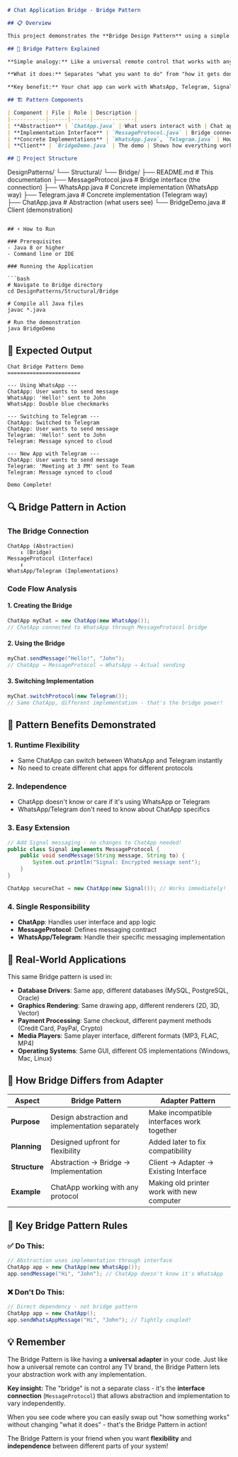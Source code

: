 ```markdown
# Chat Application Bridge - Bridge Pattern

## 📋 Overview

This project demonstrates the **Bridge Design Pattern** using a simple chat application system. The pattern separates the abstraction (ChatApp interface) from its implementation (WhatsApp, Telegram protocols), allowing them to vary independently. Users can switch between different messaging protocols without changing the chat application code.

## 🎯 Bridge Pattern Explained

**Simple analogy:** Like a universal remote control that works with any TV brand. The remote (ChatApp) is separated from the TV (messaging protocol) by a "bridge" connection. You can use the same remote with Sony, Samsung, or LG TVs - just change the bridge connection.

**What it does:** Separates "what you want to do" from "how it gets done" so you can mix and match freely.

**Key benefit:** Your chat app can work with WhatsApp, Telegram, Signal, or any future messaging service through the same simple interface.

## 🏗️ Pattern Components

| Component | File | Role | Description |
|-----------|------|------|-------------|
| **Abstraction** | `ChatApp.java` | What users interact with | Chat application that users see and use |
| **Implementation Interface** | `MessageProtocol.java` | Bridge connection | Contract that all messaging services must follow |
| **Concrete Implementations** | `WhatsApp.java`, `Telegram.java` | How it actually works | Specific messaging services with their own behaviors |
| **Client** | `BridgeDemo.java` | The demo | Shows how everything works together |

## 📁 Project Structure

```
DesignPatterns/
└── Structural/
    └── Bridge/
        ├── README.md              # This documentation
        ├── MessageProtocol.java   # Bridge interface (the connection)
        ├── WhatsApp.java         # Concrete implementation (WhatsApp way)
        ├── Telegram.java         # Concrete implementation (Telegram way)  
        ├── ChatApp.java          # Abstraction (what users see)
        └── BridgeDemo.java       # Client (demonstration)
```

## ⚡ How to Run

### Prerequisites
- Java 8 or higher
- Command line or IDE

### Running the Application

```bash
# Navigate to Bridge directory
cd DesignPatterns/Structural/Bridge

# Compile all Java files
javac *.java

# Run the demonstration
java BridgeDemo
```

## 📖 Expected Output

```
Chat Bridge Pattern Demo
=======================

--- Using WhatsApp ---
ChatApp: User wants to send message
WhatsApp: 'Hello!' sent to John
WhatsApp: Double blue checkmarks

--- Switching to Telegram ---
ChatApp: Switched to Telegram
ChatApp: User wants to send message
Telegram: 'Hello!' sent to John
Telegram: Message synced to cloud

--- New App with Telegram ---
ChatApp: User wants to send message
Telegram: 'Meeting at 3 PM' sent to Team
Telegram: Message synced to cloud

Demo Complete!
```

## 🔍 Bridge Pattern in Action

### The Bridge Connection
```
ChatApp (Abstraction)
    ↕️ (Bridge)
MessageProtocol (Interface)
    ↕️
WhatsApp/Telegram (Implementations)
```

### Code Flow Analysis

#### 1. **Creating the Bridge**
```java
ChatApp myChat = new ChatApp(new WhatsApp());
// ChatApp connected to WhatsApp through MessageProtocol bridge
```

#### 2. **Using the Bridge**
```java
myChat.sendMessage("Hello!", "John");
// ChatApp → MessageProtocol → WhatsApp → Actual sending
```

#### 3. **Switching Implementation**
```java
myChat.switchProtocol(new Telegram());
// Same ChatApp, different implementation - that's the bridge power!
```

## 🎯 Pattern Benefits Demonstrated

### 1. **Runtime Flexibility**
- Same ChatApp can switch between WhatsApp and Telegram instantly
- No need to create different chat apps for different protocols

### 2. **Independence**
- ChatApp doesn't know or care if it's using WhatsApp or Telegram
- WhatsApp/Telegram don't need to know about ChatApp specifics

### 3. **Easy Extension**
```java
// Add Signal messaging - no changes to ChatApp needed!
public class Signal implements MessageProtocol {
    public void sendMessage(String message, String to) {
        System.out.println("Signal: Encrypted message sent");
    }
}

ChatApp secureChat = new ChatApp(new Signal()); // Works immediately!
```

### 4. **Single Responsibility**
- **ChatApp**: Handles user interface and app logic
- **MessageProtocol**: Defines messaging contract
- **WhatsApp/Telegram**: Handle their specific messaging implementation

## 🌟 Real-World Applications

This same Bridge pattern is used in:

- **Database Drivers**: Same app, different databases (MySQL, PostgreSQL, Oracle)
- **Graphics Rendering**: Same drawing app, different renderers (2D, 3D, Vector)
- **Payment Processing**: Same checkout, different payment methods (Credit Card, PayPal, Crypto)
- **Media Players**: Same player interface, different formats (MP3, FLAC, MP4)
- **Operating Systems**: Same GUI, different OS implementations (Windows, Mac, Linux)

## 🔧 How Bridge Differs from Adapter

| Aspect | Bridge Pattern | Adapter Pattern |
|--------|----------------|-----------------|
| **Purpose** | Design abstraction and implementation separately | Make incompatible interfaces work together |
| **Planning** | Designed upfront for flexibility | Added later to fix compatibility |
| **Structure** | Abstraction → Bridge → Implementation | Client → Adapter → Existing Interface |
| **Example** | ChatApp working with any protocol | Making old printer work with new computer |

## 🚀 Key Bridge Pattern Rules

### ✅ **Do This:**
```java
// Abstraction uses implementation through interface
ChatApp app = new ChatApp(new WhatsApp());
app.sendMessage("Hi", "John"); // ChatApp doesn't know it's WhatsApp
```

### ❌ **Don't Do This:**
```java
// Direct dependency - not bridge pattern
ChatApp app = new ChatApp();
app.sendWhatsAppMessage("Hi", "John"); // Tightly coupled!
```

## 💡 Remember

The Bridge Pattern is like having a **universal adapter** in your code. Just like how a universal remote can control any TV brand, the Bridge Pattern lets your abstraction work with any implementation.

**Key insight:** The "bridge" is not a separate class - it's the **interface connection** (`MessageProtocol`) that allows abstraction and implementation to vary independently.

When you see code where you can easily swap out "how something works" without changing "what it does" - that's the Bridge Pattern in action!

The Bridge Pattern is your friend when you want **flexibility** and **independence** between different parts of your system!
```